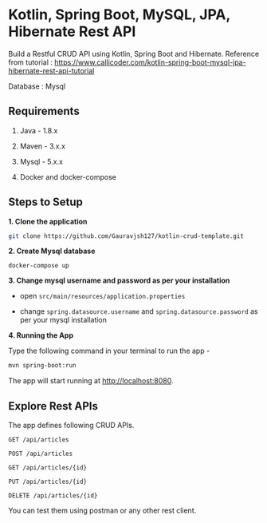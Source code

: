 # Kotlin, Spring Boot, MySQL, JPA, Hibernate Rest API

Build a Restful CRUD API using Kotlin, Spring Boot and Hibernate.
Reference from tutorial : https://www.callicoder.com/kotlin-spring-boot-mysql-jpa-hibernate-rest-api-tutorial

Database : Mysql

## Requirements

1. Java - 1.8.x

2. Maven - 3.x.x

3. Mysql - 5.x.x

4. Docker and docker-compose

## Steps to Setup

**1. Clone the application**

```bash
git clone https://github.com/Gauravjsh127/kotlin-crud-template.git
```

**2. Create Mysql database**
```
docker-compose up

```

**3. Change mysql username and password as per your installation**

+ open `src/main/resources/application.properties`

+ change `spring.datasource.username` and `spring.datasource.password` as per your mysql installation

**4. Running the App**

Type the following command in your terminal to run the app -

```bash
mvn spring-boot:run
```

The app will start running at <http://localhost:8080>.

## Explore Rest APIs

The app defines following CRUD APIs.

    GET /api/articles
    
    POST /api/articles
    
    GET /api/articles/{id}
    
    PUT /api/articles/{id}
    
    DELETE /api/articles/{id}

You can test them using postman or any other rest client.
